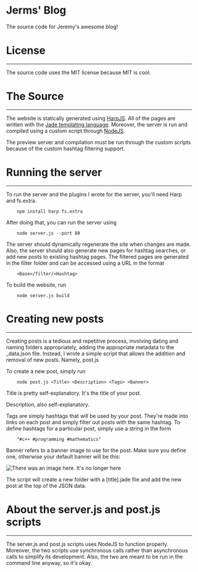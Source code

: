 Jerms' Blog
====
The source code for Jeremy's awesome blog!

# License
---

The source code uses the MIT license because MIT is cool.

# The Source
----

The website is statically generated using [HarpJS](http://harpjs.com/). All of the pages are written with the 
[Jade templating language](http://jade-lang.com/). Moreover, the server is run and compiled using a custom script
through [NodeJS](http://nodejs.org/). 

The preview server and compilation must be run through the custom scripts because of the custom hashtag filtering
support.

# Running the server
----

To run the server and the plugins I wrote for the server, you'll need Harp and fs.extra.

```
	npm install harp fs.extra
```

After doing that, you can run the server using

```
    node server.js --port 80
```

The server should dynamically regenerate the site when changes are made. Also, the server should also generate
new pages for hashtag searches, or add new posts to existing hashtag pages. The filtered pages 
are generated in the filter folder and can be accessed using a URL in the format

```
    <Base>/filter/<Hashtag>
```

To build the website, run

```
    node server.js build
```

# Creating new posts
----

Creating posts is a tedious and repetitive process, involving dating and naming folders appropriately, adding
the appropriate metadata to the _data.json file. Instead, I wrote a simple script that allows the addition
and removal of new posts. Namely, post.js

To create a new post, simply run

```
    node post.js <Title> <Description> <Tags> <Banner>
```

Title is pretty self-explanatory. It's the title of your post.

Description, also self-explanatory.

Tags are simply hashtags that will be used by your post. They're made into links on each
post and simply filter out posts with the same hashtag. To define hashtags for a particular
post, simply use a string in the form

```
	"#c++ #programming #mathematics"
```

Banner refers to a banner image to use for the post. Make sure you define one, otherwise your 
default banner will be this:

![There was an image here. It's no longer here]( http://goo.gl/fSV1oN )

The script will create a new folder with a [title].jade file and add  the new post at the top of the JSON data.

# About the server.js and post.js scripts
---

The server.js and post.js scripts uses NodeJS to function properly. Moreover, the two scripts use
synchronous calls rather than asynchronous calls to simplify its development. Also, the two are meant to 
be run in the command line anyway, so it's okay.